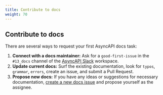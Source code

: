 ```yaml
---
title: Contribute to docs
weight: 70
---
```


## Contribute to docs

There are several ways to request your first AsyncAPI docs task:

1. **Connect with a docs maintainer:** Ask for a `good-first-issue` in the `#13_docs` channel of the [AsyncAPI Slack](https://asyncapi.slack.com/) workspace. 
2. **Update current docs:** Surf the existing documentation, look for `typos`, `grammar`, `errors`, create an issue, and submit a Pull Request. 
3. **Propose new docs:** If you have any ideas or suggestions for necessary documentation, [create a new docs issue](https://github.com/asyncapi/website/issues/new?labels=%F0%9F%93%91+docs&projects=&template=docs.yml&title=%5B%F0%9F%93%91+Docs%5D%3A+) and propose yourself as the assignee. 
